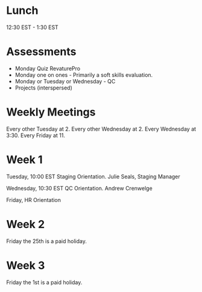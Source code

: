 # Lunch
12:30 EST - 1:30 EST

# Assessments
* Monday Quiz RevaturePro
* Monday one on ones - Primarily a soft skills evaluation.
* Monday or Tuesday or Wednesday - QC
* Projects (interspersed)

# Weekly Meetings
Every other Tuesday at 2.
Every other Wednesday at 2.
Every Wednesday at 3:30.
Every Friday at 11.

# Week 1
Tuesday, 10:00 EST Staging Orientation. Julie Seals, Staging Manager

Wednesday, 10:30 EST QC Orientation. Andrew Crenwelge

Friday, HR Orientation

# Week 2
Friday the 25th is a paid holiday.

# Week 3
Friday the 1st is a paid holiday.